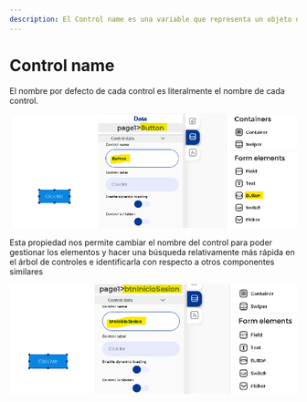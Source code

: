 ```yaml
---
description: El Control name es una variable que representa un objeto de control
---
```


# Control name

El nombre por defecto de cada control es literalmente el nombre de cada control.

![](../../.gitbook/assets/image%20%2897%29.png)

Esta propiedad nos permite cambiar el nombre del control para poder gestionar los elementos y hacer una búsqueda relativamente más rápida en el árbol de controles e identificarla con respecto a otros componentes similares

![](../../.gitbook/assets/image%20%2889%29.png)

